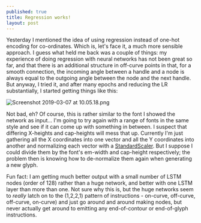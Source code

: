```yaml
---
published: true
title: Regression works!
layout: post
---
```

Yesterday I mentioned the idea of using regression instead of one-hot encoding for co-ordinates. Which is, let's face it, a much more sensible approach. I guess what held me back was a couple of things: my experience of doing regression with neural networks has not been great so far, and that there is an additional structure in off-curve points in that, for a smooth connection, the incoming angle between a handle and a node is always equal to the outgoing angle between the node and the next handle. But anyway, I tried it, and after many epochs and reducing the LR substantially, I started getting things like this:

![Screenshot 2019-03-07 at 10.05.18.png](https://github.com/simoncozens/simoncozens.github.io/raw/master/_posts/Screenshot%202019-03-07%20at%2010.05.18.png)

Not bad, eh? Of course, this is rather similar to the font I showed the network as input... I'm going to try again with a range of fonts in the same style and see if it can come up with something in between. I suspect that differing X-heights and cap-heights will mess that up. Currently I'm just gathering all the X coordinates into one vector and all the Y coordinates into another and normalizing each vector with a [StandardScaler](https://scikit-learn.org/stable/modules/generated/sklearn.preprocessing.StandardScaler.html). But I suppose I could divide them by the font's em-width and cap-height respectively; the problem then is knowing how to de-normalize them again when generating a new glyph.

Fun fact: I am getting much better output with a small number of LSTM nodes (order of 128) rather than a huge network, and better with one LSTM layer than more than one. Not sure why this is, but the huge networks seem to *really* latch on to the (1,2,2,1) pattern of instructions - on-curve, off-curve, off-curve, on-curve) and just go around and around making nodes, but never actually get around to emitting any end-of-contour or end-of-glyph instructions.